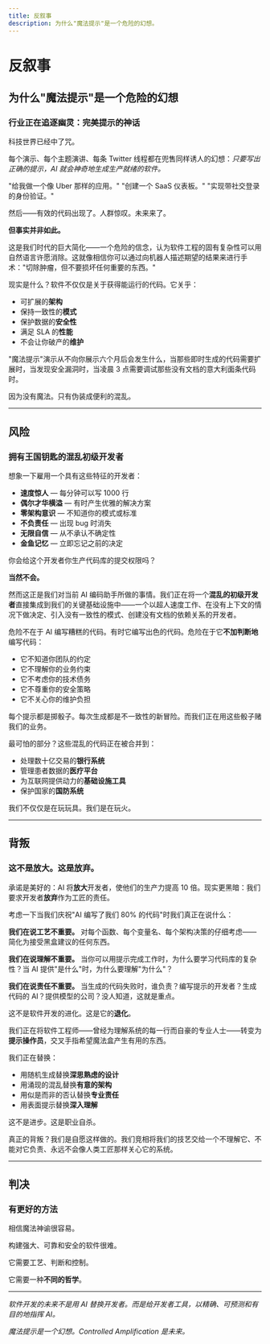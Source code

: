 ```yaml
---
title: 反叙事
description: 为什么"魔法提示"是一个危险的幻想。
---
```


# 反叙事

## 为什么"魔法提示"是一个危险的幻想

### 行业正在追逐幽灵：完美提示的神话

科技世界已经中了咒。

每个演示、每个主题演讲、每条 Twitter 线程都在兜售同样诱人的幻想：_只要写出正确的提示，AI 就会神奇地生成生产就绪的软件。_

"给我做一个像 Uber 那样的应用。"
"创建一个 SaaS 仪表板。"
"实现带社交登录的身份验证。"

然后——有效的代码出现了。人群惊叹。未来来了。

**但事实并非如此。**

这是我们时代的巨大简化——一个危险的信念，认为软件工程的固有复杂性可以用自然语言许愿消除。这就像相信你可以通过向机器人描述期望的结果来进行手术："切除肿瘤，但不要损坏任何重要的东西。"

现实是什么？软件不仅仅是关于获得能运行的代码。它关乎：

- 可扩展的**架构**
- 保持一致性的**模式**
- 保护数据的**安全性**
- 满足 SLA 的**性能**
- 不会让你破产的**维护**

"魔法提示"演示从不向你展示六个月后会发生什么，当那些即时生成的代码需要扩展时，当发现安全漏洞时，当凌晨 3 点需要调试那些没有文档的意大利面条代码时。

因为没有魔法。只有伪装成便利的混乱。

---

## 风险

### 拥有王国钥匙的混乱初级开发者

想象一下雇用一个具有这些特征的开发者：

- **速度惊人** — 每分钟可以写 1000 行
- **偶尔才华横溢** — 有时产生优雅的解决方案
- **零架构意识** — 不知道你的模式或标准
- **不负责任** — 出现 bug 时消失
- **无限自信** — 从不承认不确定性
- **金鱼记忆** — 立即忘记之前的决定

你会给这个开发者你生产代码库的提交权限吗？

**当然不会。**

然而这正是我们对当前 AI 编码助手所做的事情。我们正在将一个**混乱的初级开发者**直接集成到我们的关键基础设施中——一个以超人速度工作、在没有上下文的情况下做决定、引入没有一致性的模式、创建没有文档的依赖关系的开发者。

危险不在于 AI 编写糟糕的代码。有时它编写出色的代码。危险在于它**不加判断地**编写代码：

- 它不知道你团队的约定
- 它不理解你的业务约束
- 它不考虑你的技术债务
- 它不尊重你的安全策略
- 它不关心你的维护负担

每个提示都是掷骰子。每次生成都是不一致性的新冒险。而我们正在用这些骰子赌我们的业务。

最可怕的部分？这些混乱的代码正在被合并到：

- 处理数十亿交易的**银行系统**
- 管理患者数据的**医疗平台**
- 为互联网提供动力的**基础设施工具**
- 保护国家的**国防系统**

我们不仅仅是在玩玩具。我们是在玩火。

---

## 背叛

### 这不是放大。这是放弃。

承诺是美好的：AI 将**放大**开发者，使他们的生产力提高 10 倍。现实更黑暗：我们要求开发者**放弃**作为工匠的责任。

考虑一下当我们庆祝"AI 编写了我们 80% 的代码"时我们真正在说什么：

**我们在说工艺不重要。**
对每个函数、每个变量名、每个架构决策的仔细考虑——简化为接受黑盒建议的任何东西。

**我们在说理解不重要。**
当你可以用提示完成工作时，为什么要学习代码库的复杂性？当 AI 提供"是什么"时，为什么要理解"为什么"？

**我们在说责任不重要。**
当生成的代码失败时，谁负责？编写提示的开发者？生成代码的 AI？提供模型的公司？没人知道，这就是重点。

这不是软件开发的进化。这是它的**退化**。

我们正在将软件工程师——曾经为理解系统的每一行而自豪的专业人士——转变为**提示操作员**，交叉手指希望魔法盒产生有用的东西。

我们正在替换：

- 用随机生成替换**深思熟虑的设计**
- 用涌现的混乱替换**有意的架构**
- 用似是而非的否认替换**专业责任**
- 用表面提示替换**深入理解**

这不是进步。这是职业自杀。

真正的背叛？我们是自愿这样做的。我们竞相将我们的技艺交给一个不理解它、不能对它负责、永远不会像人类工匠那样关心它的系统。

---

## 判决

### 有更好的方法

相信魔法神谕很容易。

构建强大、可靠和安全的软件很难。

它需要工艺、判断和控制。

它需要一种**不同的哲学**。

<PageCTA
  title="发现不同的道路"
  subtitle="了解 Controlled Amplification 如何将 AI 从神谕转变为精密工具"
  buttonText="阅读我们的哲学"
  buttonLink="/zh-cn/philosophy"
  buttonStyle="secondary"
/>

---

_软件开发的未来不是用 AI 替换开发者。而是给开发者工具，以精确、可预测和有目的地指挥 AI。_

_魔法提示是一个幻想。Controlled Amplification 是未来。_
